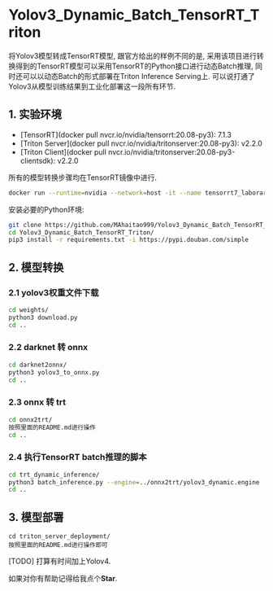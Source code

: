 # Yolov3_Dynamic_Batch_TensorRT_Triton

将Yolov3模型转成TensorRT模型, 跟官方给出的样例不同的是, 采用该项目进行转换得到的TensorRT模型可以采用TensorRT的Python接口进行动态Batch推理,
同时还可以以动态Batch的形式部署在Triton Inference Serving上. 可以说打通了Yolov3从模型训练结果到工业化部署这一段所有环节.

## 1. 实验环境

* [TensorRT](docker pull nvcr.io/nvidia/tensorrt:20.08-py3): 7.1.3
* [Triton Server](docker pull nvcr.io/nvidia/tritonserver:20.08-py3): v2.2.0
* [Triton Client](docker pull nvcr.io/nvidia/tritonserver:20.08-py3-clientsdk): v2.2.0

所有的模型转换步骤均在TensorRT镜像中进行.

```sh
docker run --runtime=nvidia --network=host -it --name tensorrt7_laborary -v `pwd`/tensorrt_workspace:/tensorrt_workspace nvcr.io/nvidia/tensorrt:20.08-py3 bash
```

安装必要的Python环境:

```sh
git clone https://github.com/MAhaitao999/Yolov3_Dynamic_Batch_TensorRT_Triton.git
cd Yolov3_Dynamic_Batch_TensorRT_Triton/
pip3 install -r requirements.txt -i https://pypi.douban.com/simple
```

## 2. 模型转换

### 2.1 yolov3权重文件下载

```sh
cd weights/
python3 download.py
cd ..
```

### 2.2 darknet 转 onnx

```sh
cd darknet2onnx/
python3 yolov3_to_onnx.py
cd ..
```

### 2.3 onnx 转 trt

```sh
cd onnx2trt/
按照里面的README.md进行操作
cd ..
```

### 2.4 执行TensorRT batch推理的脚本

```sh
cd trt_dynamic_inference/
python3 batch_inference.py --engine=../onnx2trt/yolov3_dynamic.engine
cd ..
```

## 3. 模型部署

```
cd triton_server_deployment/
按照里面的README.md进行操作即可
```

[TODO] 打算有时间加上Yolov4.

如果对你有帮助记得给我点个**Star**.

